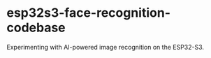 # esp32s3-face-recognition-codebase
Experimenting with AI-powered image recognition on the ESP32-S3.
